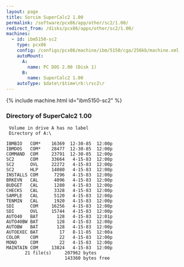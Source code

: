 ```yaml
---
layout: page
title: Sorcim SuperCalc2 1.00
permalink: /software/pcx86/app/other/sc2/1.00/
redirect_from: /disks/pcx86/apps/other/sc2/1.00/
machines:
  - id: ibm5150-sc2
    type: pcx86
    config: /configs/pcx86/machine/ibm/5150/cga/256kb/machine.xml
    autoMount:
      A:
        name: PC DOS 2.00 (Disk 1)
      B:
        name: SuperCalc2 1.00
    autoType: $date\r$time\rb:\rsc2\r
---
```


{% include machine.html id="ibm5150-sc2" %}

### Directory of SuperCalc2 1.00

     Volume in drive A has no label
     Directory of A:\

    IBMBIO   COM*    16369  12-30-85  12:00p
    IBMDOS   COM*    28477  12-30-85  12:00p
    COMMAND  COM     23791  12-30-85  12:00p
    SC2      COM     33664   4-15-83  12:00p
    SC2      OVL     22272   4-15-83  12:00p
    SC2      HLP     14080   4-15-83  12:00p
    INSTALLS COM      7296   4-15-83  12:00p
    BRKEVN   CAL      4096   4-15-83  12:00p
    BUDGET   CAL      1280   4-15-83  12:00p
    CHECKS   CAL      3328   4-15-83  12:00p
    SAMPLE   CAL      5120   4-15-83  12:00p
    TENMIN   CAL      1920   4-15-83  12:00p
    SDI      COM     16256   4-15-83  12:00p
    SDI      OVL     15744   4-15-83  12:00p
    AUTO40   BAT       128   4-15-83  12:01p
    AUTO40BW BAT       128   4-15-83  12:00p
    AUTOBW   BAT       128   4-15-83  12:00p
    AUTOEXEC BAT        17   8-11-85  12:00a
    COLOR    COM        22   4-15-83  12:00p
    MONO     COM        22   4-15-83  12:00p
    MAINTAIN COM     13824   4-15-83  12:00p
           21 file(s)     207962 bytes
                          143360 bytes free
